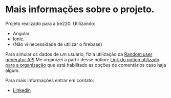 # Mais informações sobre o projeto.
Projeto realizado para a be220. 
Utilizando: 
- Angular 
- Ionic.
- (Não vi necessidade de utilizar o firebase)

Para simular os dados de um usuário, fiz a utilização da [Random user generator API](https://randomuser.me/)
Me organizei a partir desse notion: [Link do notion utilizado para a organização](https://www.notion.so/BE220-65d5dd3f6862493cba92809acce09454) que está habilitado as opções de comentários caso haja algum. 

Para mais informações entrar em contato:
- [Linkedin](https://www.linkedin.com/in/lucassantosc/)
